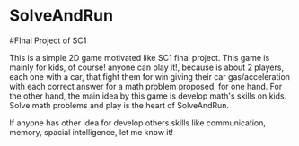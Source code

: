 # SolveAndRun
#FInal Project of SC1

This is a simple 2D game motivated like SC1 final project. This game is mainly for kids, of course! anyone can play it!, because is about 2 players, each one with a car, that fight them for win giving their car gas/acceleration with each correct answer for a math problem proposed, for one hand. For the other hand, the main idea by this game is develop math's skills on kids. Solve math problems and play is the heart of SolveAndRun.

If anyone has other idea for develop others skills like communication, memory, spacial intelligence, let me know it!

